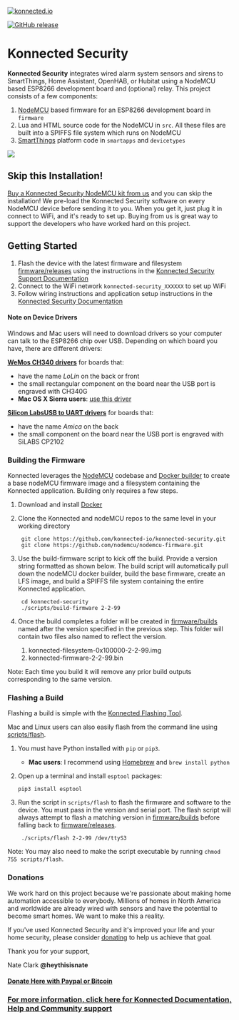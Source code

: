 [![konnected.io](https://raw.githubusercontent.com/konnected-io/docs/master/assets/images/logo-black-small.png)](https://konnected.io)

[![GitHub release](https://img.shields.io/github/release/konnected-io/konnected-security.svg?style=flat-square)](https://github.com/konnected-io/konnected-security/releases)

# Konnected Security

**Konnected Security** integrates wired alarm system sensors and sirens to SmartThings, Home Assistant, OpenHAB, or Hubitat using a NodeMCU based ESP8266 development board and (optional) relay. This project consists of a few components:
 
 1. [NodeMCU](http://nodemcu.com/index_en.html) based firmware for an ESP8266 development board in `firmware`
 1. Lua and HTML source code for the NodeMCU in `src`. All these files are built into a SPIFFS file system which runs on NodeMCU
 1. [SmartThings](https://www.smartthings.com/) platform code in `smartapps` and `devicetypes`
 
![](http://docs.konnected.io/assets/images/konnected-alarm-panel.jpg)

## Skip this Installation!

[Buy a Konnected Security NodeMCU kit from us](https://store.konnected.io) and you can skip the installation! We
pre-load the Konnected Security software on every NodeMCU device before sending it to you. When you get it, just plug it
in connect to WiFi, and it's ready to set up. Buying from us is great way to support
the developers who have worked hard on this project.

## Getting Started

 1. Flash the device with the latest firmware and filesystem [firmware/releases](firmware/releases) using the instructions in the [Konnected Security Support Documentation](https://help.konnected.io/support/solutions/articles/32000023470-flashing-new-konnected-firmware-software)
 1. Connect to the WiFi network `konnected-security_XXXXXX` to set up WiFi
 1. Follow wiring instructions and application setup instructions in the [Konnected Security Documentation](http://docs.konnected.io/security-alarm-system)

#### Note on Device Drivers

Windows and Mac users will need to download drivers so your computer can talk to the ESP8266 chip over USB. Depending
on which board you have, there are different drivers: 

**[WeMos CH340 drivers](https://wiki.wemos.cc/downloads)** for boards that:
* have the name _LoLin_ on the back or front
* the small rectangular component on the board near the USB port is engraved with CH340G
* **Mac OS X Sierra users**: [use this driver](http://kig.re/2014/12/31/how-to-use-arduino-nano-mini-pro-with-CH340G-on-mac-osx-yosemite.html)

**[Silicon LabsUSB to UART drivers](http://www.silabs.com/products/mcu/pages/usbtouartbridgevcpdrivers.aspx)** for boards that:
* have the name _Amica_ on the back
* the small component on the board near the USB port is engraved with SiLABS CP2102

### Building the Firmware
Konnected leverages the [NodeMCU](https://github.com/nodemcu/nodemcu-firmware) codebase and [Docker builder](https://hub.docker.com/r/marcelstoer/nodemcu-build/) to create a base nodeMCU firmware image and a filesystem containing the Konnected application. Building only requires a few steps.

1. Download and install [Docker](https://www.docker.com/products/docker-desktop)
1. Clone the Konnected and nodeMCU repos to the same level in your working directory

        git clone https://github.com/konnected-io/konnected-security.git
        git clone https://github.com/nodemcu/nodemcu-firmware.git

1. Use the build-firmware script to kick off the build.  Provide a version string formatted as shown below. The build script will automatically pull down the nodeMCU docker builder, build the base firmware, create an LFS image, and build a SPIFFS file system containing the entire Konnected application.

        cd konnected-security
        ./scripts/build-firmware 2-2-99

1. Once the build completes a folder will be created in [firmware/builds](firmware/builds) named after the version specified in the previous step. This folder will contain two files also named to reflect the version.
   1. konnected-filesystem-0x100000-2-2-99.img
   1. konnected-firmware-2-2-99.bin

Note: Each time you build it will remove any prior build outputs corresponding to the same version.

### Flashing a Build
Flashing a build is simple with the [Konnected Flashing Tool](https://help.konnected.io/support/solutions/articles/32000023470-flashing-new-konnected-firmware-software).

Mac and Linux users can also easily flash from the command line using [scripts/flash](scripts/flash).

 1. You must have Python installed with `pip` or `pip3`. 
    * **Mac users**: I recommend using [Homebrew](https://brew.sh/) and `brew install python`  
 
 1. Open up a terminal and install `esptool` packages:
     
        pip3 install esptool
        
 1. Run the script in `scripts/flash` to flash the firmware and software to the device. You must pass in the version and serial port. The flash script will always attempt to flash a matching version in [firmware/builds](firmware/builds) before falling back to [firmware/releases](firmware/releases).

         ./scripts/flash 2-2-99 /dev/ttyS3
 
 Note: You may also need to make the script executable by running `chmod 755 scripts/flash`. 
 

### Donations

We work hard on this project because we're passionate about making home automation accessible to everybody. Millions of
 homes in North America and worldwide are already wired with sensors and have the potential to become smart homes. We
 want to make this a reality.
 
If you've used Konnected Security and it's improved your life and your home security, please consider [donating](http://docs.konnected.io/donate) to help us
achieve that goal.

Thank you for your support,

Nate Clark
**@heythisisnate**

#### [Donate Here with Paypal or Bitcoin](http://docs.konnected.io/donate)

### [For more information, click here for Konnected Documentation, Help and Community support](http://help.konnected.io)



